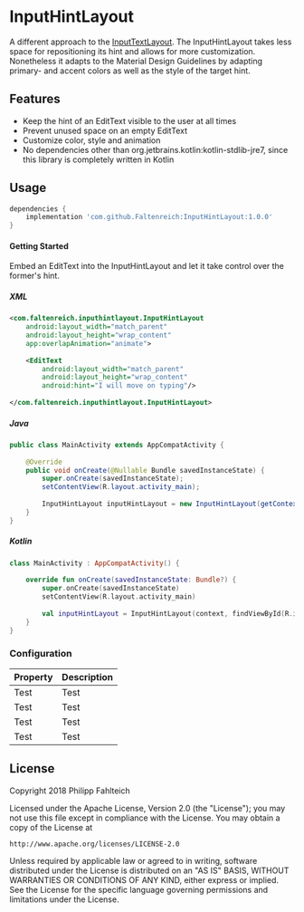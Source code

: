 # InputHintLayout


A different approach to the [InputTextLayout](https://developer.android.com/reference/android/support/design/widget/TextInputLayout.html).
The InputHintLayout takes less space for repositioning its hint and allows for more customization. 
Nonetheless it adapts to the Material Design Guidelines by adapting primary- and accent colors as well as the style of the target hint.

## Features
- Keep the hint of an EditText visible to the user at all times
- Prevent unused space on an empty EditText
- Customize color, style and animation
- No dependencies other than org.jetbrains.kotlin:kotlin-stdlib-jre7, since this library is completely written in Kotlin

## Usage
```gradle
dependencies {
    implementation 'com.github.Faltenreich:InputHintLayout:1.0.0'
}
```

#### Getting Started
Embed an EditText into the InputHintLayout and let it take control over the former's hint.

##### XML
```xml
<com.faltenreich.inputhintlayout.InputHintLayout
    android:layout_width="match_parent"
    android:layout_height="wrap_content"
    app:overlapAnimation="animate">
    
    <EditText
        android:layout_width="match_parent"
        android:layout_height="wrap_content"
        android:hint="I will move on typing"/>
        
</com.faltenreich.inputhintlayout.InputHintLayout>
```

##### Java
```java
public class MainActivity extends AppCompatActivity {
    
    @Override
    public void onCreate(@Nullable Bundle savedInstanceState) {
        super.onCreate(savedInstanceState);
        setContentView(R.layout.activity_main);
        
        InputHintLayout inputHintLayout = new InputHintLayout(getContext(), findViewById(R.id.editText));
    }
}

```

##### Kotlin
```kotlin
class MainActivity : AppCompatActivity() {
    
    override fun onCreate(savedInstanceState: Bundle?) {
        super.onCreate(savedInstanceState)
        setContentView(R.layout.activity_main)
        
        val inputHintLayout = InputHintLayout(context, findViewById(R.id.editText))
    }
}
```

### Configuration
Property | Description
--- | ---
Test | Test
Test | Test
Test | Test
Test | Test

## License

Copyright 2018 Philipp Fahlteich

Licensed under the Apache License, Version 2.0 (the "License");
you may not use this file except in compliance with the License.
You may obtain a copy of the License at

    http://www.apache.org/licenses/LICENSE-2.0

Unless required by applicable law or agreed to in writing, software
distributed under the License is distributed on an "AS IS" BASIS,
WITHOUT WARRANTIES OR CONDITIONS OF ANY KIND, either express or implied.
See the License for the specific language governing permissions and
limitations under the License.